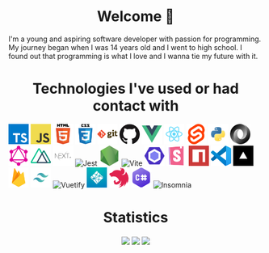 ### <h1 align="center">Welcome 👋</h1>

I'm a young and aspiring software developer with passion for programming. My journey began when I was 14 years old and I went to high school.
I found out that programming is what I love and I wanna tie my future with it.

### <h1 align="center">Technologies I've used or had contact with</h1>

<div>
  <img height="40" src="https://raw.githubusercontent.com/github/explore/master/topics/typescript/typescript.png" alt="TypeScript">
  <img height="40" src="https://raw.githubusercontent.com/github/explore/master/topics/javascript/javascript.png" alt="JavaScript"/>
  <img height="40" src="https://raw.githubusercontent.com/github/explore/master/topics/html/html.png" alt="HTML"/>
  <img height="40" src="https://raw.githubusercontent.com/github/explore/master/topics/css/css.png" alt="CSS"/>
  <img height="40" src="https://raw.githubusercontent.com/github/explore/master/topics/git/git.png" alt="Git"/>
  <img height="40" src="https://raw.githubusercontent.com/github/explore/master/topics/github/github.png" alt="GitHub"/>
  <img height="40" src="https://raw.githubusercontent.com/github/explore/master/topics/vue/vue.png" alt="Vue"/>
  <img height="40" src="https://raw.githubusercontent.com/github/explore/master/topics/react/react.png" alt="React"/>
  <img height="40" src="https://raw.githubusercontent.com/github/explore/master/topics/svelte/svelte.png" alt="Svelte"/>
  <img height="40" src="https://raw.githubusercontent.com/github/explore/master/topics/python/python.png" alt="Python"/>
  <img height="40" src="https://raw.githubusercontent.com/github/explore/master/topics/json/json.png" alt="JSON"/>
  <img height="40" src="https://raw.githubusercontent.com/github/explore/master/topics/graphql/graphql.png" alt="GraphQl"/>
  <img height="40" src="https://raw.githubusercontent.com/github/explore/master/topics/nuxt/nuxt.png" alt="Nuxt"/>
  <img height="40" src="https://raw.githubusercontent.com/github/explore/master/topics/nextjs/nextjs.png" alt="Next.js"/>
  <img height="40" src="https://seeklogo.com/images/J/jest-logo-F9901EBBF7-seeklogo.com.png" alt="Jest"/>
  <img height="40" src="https://raw.githubusercontent.com/github/explore/master/topics/nodejs/nodejs.png" alt="Node.js"/>
  <img height="40" src="https://vitejs.dev/logo.svg" alt="Vite"/>
  <img height="40" src="https://raw.githubusercontent.com/github/explore/master/topics/eslint/eslint.png" alt="ESLint"/>
  <img height="40" src="https://raw.githubusercontent.com/github/explore/master/topics/storybook/storybook.png" alt="Storybook"/>
  <img height="40" src="https://raw.githubusercontent.com/github/explore/master/topics/npm/npm.png" alt="Npm"/>
  <img height="40" src="https://raw.githubusercontent.com/github/explore/master/topics/visual-studio-code/visual-studio-code.png" alt="VSCode"/>
  <img height="40" src="https://raw.githubusercontent.com/github/explore/master/topics/vercel/vercel.png" alt="Vercel"/>
  <img height="40" src="https://raw.githubusercontent.com/github/explore/master/topics/firebase/firebase.png" alt="Firebase"/>
  <img height="40" src="https://raw.githubusercontent.com/github/explore/master/topics/tailwind/tailwind.png" alt="Tailwind"/>
  <img height="40" src="https://seeklogo.com/images/V/vuetify-logo-3BCF73C928-seeklogo.com.png" alt="Vuetify"/>
  <img height="40" src="https://raw.githubusercontent.com/github/explore/master/topics/netlify/netlify.png" alt="Netlify"/>
  <img height="40" src="https://raw.githubusercontent.com/github/explore/master/topics/nestjs/nestjs.png" alt="Nest.js"/>
  <img height="40" src="https://raw.githubusercontent.com/github/explore/master/topics/csharp/csharp.png" alt="C#"/>
  <img height="40" src="https://seeklogo.com/images/I/insomnia-logo-A35E09EB19-seeklogo.com.png" alt="Insomnia"/>
</div>

### <h1 align="center">Statistics</h1>

<div align="center">
  <img align="center" src="https://github-readme-stats.vercel.app/api?username=Iqro-dev&count_private=true&show_icons=true&theme=tokyonight" />
  <img align="center" src="https://github-readme-streak-stats.herokuapp.com/?user=Iqro-dev&theme=tokyonight"/>
  <img align="center" src="https://github-readme-stats.vercel.app/api/wakatime?username=Iqro&layout=compact&theme=tokyonight" />
</div>
<!--
**Iqro-riv/Iqro-riv** is a ✨ _special_ ✨ repository because its `README.md` (this file) appears on your GitHub profile.

Here are some ideas to get you started:

- 🔭 I’m currently working on ...
- 🌱 I’m currently learning ...
- 👯 I’m looking to collaborate on ...
- 🤔 I’m looking for help with ...
- 💬 Ask me about ...
- 📫 How to reach me: ...
- 😄 Pronouns: ...
- ⚡ Fun fact: ...
-->
